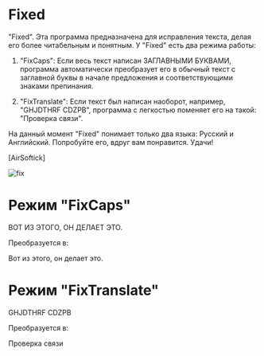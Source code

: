 # Fixed

"Fixed". Эта программа предназначена для исправления текста, делая его более читабельным и понятным. У "Fixed" есть два режима работы:

1. "FixCaps": Если весь текст написан ЗАГЛАВНЫМИ БУКВАМИ, программа автоматически преобразует его в обычный текст с заглавной буквы в начале предложения и соответствующими знаками препинания.

2. "FixTranslate": Если текст был написан наоборот, например, "GHJDTHRF CDZPB", программа с легкостью поменяет его на такой: "Проверка связи".

На данный момент "Fixed" понимает только два языка: Русский и Английский. Попробуйте его, вдруг вам понравится. Удачи!

[AirSoftick]

![fix](https://github.com/AirSoftick/Fixed/assets/141844045/6e26f89b-eeee-4e11-9acf-aa01b047b353)

# Режим "FixCaps"

ВОТ ИЗ ЭТОГО, ОН ДЕЛАЕТ ЭТО.

Преобразуется в:

Вот из этого, он делает это.

# Режим "FixTranslate"

GHJDTHRF CDZPB

Преобразуется в:

Проверка связи
